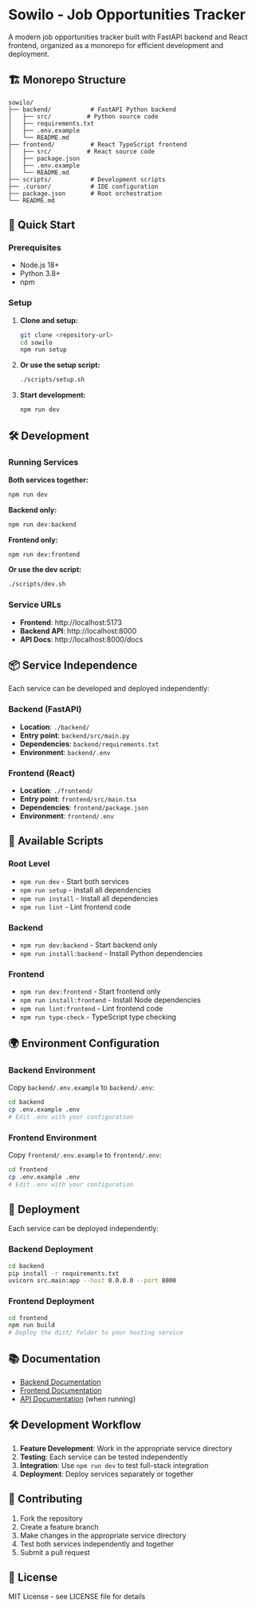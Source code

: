 # Sowilo - Job Opportunities Tracker

A modern job opportunities tracker built with FastAPI backend and React frontend, organized as a monorepo for efficient development and deployment.

## 🏗️ Monorepo Structure

```
sowilo/
├── backend/           # FastAPI Python backend
│   ├── src/          # Python source code
│   ├── requirements.txt
│   ├── .env.example
│   └── README.md
├── frontend/          # React TypeScript frontend
│   ├── src/          # React source code
│   ├── package.json
│   ├── .env.example
│   └── README.md
├── scripts/           # Development scripts
├── .cursor/           # IDE configuration
├── package.json       # Root orchestration
└── README.md
```

## 🚀 Quick Start

### Prerequisites

- Node.js 18+
- Python 3.8+
- npm

### Setup

1. **Clone and setup:**

   ```bash
   git clone <repository-url>
   cd sowilo
   npm run setup
   ```

2. **Or use the setup script:**

   ```bash
   ./scripts/setup.sh
   ```

3. **Start development:**
   ```bash
   npm run dev
   ```

## 🛠️ Development

### Running Services

**Both services together:**

```bash
npm run dev
```

**Backend only:**

```bash
npm run dev:backend
```

**Frontend only:**

```bash
npm run dev:frontend
```

**Or use the dev script:**

```bash
./scripts/dev.sh
```

### Service URLs

- **Frontend**: http://localhost:5173
- **Backend API**: http://localhost:8000
- **API Docs**: http://localhost:8000/docs

## 📦 Service Independence

Each service can be developed and deployed independently:

### Backend (FastAPI)

- **Location**: `./backend/`
- **Entry point**: `backend/src/main.py`
- **Dependencies**: `backend/requirements.txt`
- **Environment**: `backend/.env`

### Frontend (React)

- **Location**: `./frontend/`
- **Entry point**: `frontend/src/main.tsx`
- **Dependencies**: `frontend/package.json`
- **Environment**: `frontend/.env`

## 🔧 Available Scripts

### Root Level

- `npm run dev` - Start both services
- `npm run setup` - Install all dependencies
- `npm run install` - Install all dependencies
- `npm run lint` - Lint frontend code

### Backend

- `npm run dev:backend` - Start backend only
- `npm run install:backend` - Install Python dependencies

### Frontend

- `npm run dev:frontend` - Start frontend only
- `npm run install:frontend` - Install Node dependencies
- `npm run lint:frontend` - Lint frontend code
- `npm run type-check` - TypeScript type checking

## 🌍 Environment Configuration

### Backend Environment

Copy `backend/.env.example` to `backend/.env`:

```bash
cd backend
cp .env.example .env
# Edit .env with your configuration
```

### Frontend Environment

Copy `frontend/.env.example` to `frontend/.env`:

```bash
cd frontend
cp .env.example .env
# Edit .env with your configuration
```

## 🚀 Deployment

Each service can be deployed independently:

### Backend Deployment

```bash
cd backend
pip install -r requirements.txt
uvicorn src.main:app --host 0.0.0.0 --port 8000
```

### Frontend Deployment

```bash
cd frontend
npm run build
# Deploy the dist/ folder to your hosting service
```

## 📚 Documentation

- [Backend Documentation](./backend/README.md)
- [Frontend Documentation](./frontend/README.md)
- [API Documentation](http://localhost:8000/docs) (when running)

## 🛠️ Development Workflow

1. **Feature Development**: Work in the appropriate service directory
2. **Testing**: Each service can be tested independently
3. **Integration**: Use `npm run dev` to test full-stack integration
4. **Deployment**: Deploy services separately or together

## 🤝 Contributing

1. Fork the repository
2. Create a feature branch
3. Make changes in the appropriate service directory
4. Test both services independently and together
5. Submit a pull request

## 📄 License

MIT License - see LICENSE file for details
